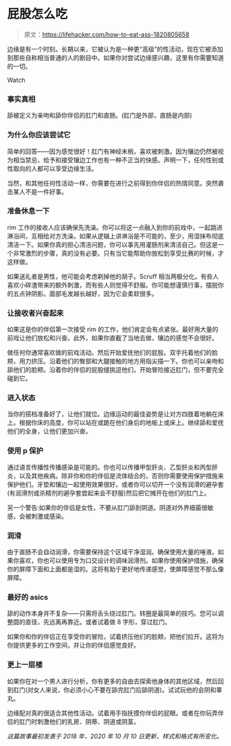 # 屁股怎么吃

> 原文：<https://lifehacker.com/how-to-eat-ass-1820805658>

边缘是有一个时刻。长期以来，它被认为是一种更“高级”的性活动，现在它被添加到那些自称相当普通的人的剧目中。如果你对尝试边缘感兴趣，这里有你需要知道的一切。

Watch

### 事实真相

舔被定义为亲吻和舔你伴侣的肛门和直肠。(肛门是外部，直肠是内部)

### 为什么你应该尝试它

简单的回答——因为感觉很好！肛门有神经末梢，喜欢被刺激。因为镶边仍然被视为相当禁忌，给予和接受镶边工作也有一种不正当的快感。声明一下，任何性别或性取向的人都可以享受边缘生活。

当然，和其他任何性活动一样，你需要在进行之前得到你伴侣的热情同意。突然袭击某人不是一件好事。

### 准备休息一下

rim 工作的接收人应该确保先洗澡。你可以将这一点融入到你的前戏中，一起跳进淋浴间，互相给对方洗澡。如果从逻辑上讲淋浴是不可能的，至少，用湿抹布彻底清洁一下。如果你真的担心清洁问题，你可以事先用灌肠剂来清洁自己。但这是一个非常激烈的步骤，真的没有必要。只有当它能帮助你放松到享受比赛的时候，才这样做。

如果送礼者是男性，他可能会考虑剃掉他的胡子。Scruff 相当两极分化。有些人喜欢小碎渣带来的额外刺激，而有些人则觉得不舒服。你可能想谨慎行事，摆脱你的五点钟阴影。面部毛发越长越好，因为它会柔软很多。

### 让接收者兴奋起来

如果这是你的伴侣第一次接受 rim 的工作，他们肯定会有点紧张。最好用大量的前戏让他们放松和兴奋。此外，如果你直截了当地去做，镶边的感觉不会很好。

做任何你通常喜欢做的前戏活动。然后开始爱抚他们的屁股。双手托着他们的脸颊，用力挤压。沿着他们的臀部和大腿接触的地方用指尖描一下。你也可以亲吻和舔他们的脸颊。沿着你的伴侣的屁股缝挑逗他们，开始冒险接近肛门，但不要完全碰到它。

### 进入状态

当你的搭档准备好了，让他们就位。边缘运动的最佳姿势是让对方四肢着地躺在床上。根据你床的高度，你可以站在或跪在他们身后的地板上或床上。继续舔和爱抚他们的全身，让他们更加兴奋。

### 使用 p 保护

通过语言传播性传播感染是可能的。你也可以传播甲型肝炎、乙型肝炎和丙型肝炎，以及其他疾病。除非你和你的伴侣是流体结合的，否则你需要使用保护措施来保护他们。牙垫和镶边一起使用效果很好。或者你可以切开一个没有润滑的避孕套(有润滑剂或杀精剂的避孕套尝起来会不舒服)然后把它摊开在他们的肛门上。

另一个警告:如果你的伴侣是女性，不要从肛门舔到阴道。阴道对外界细菌很敏感，会被刺激或感染。

### 润滑

由于直肠不会自动润滑，你需要保持这个区域干净湿润。确保使用大量的唾液。如果你喜欢，你也可以使用专为口交设计的调味润滑剂。如果你使用保护措施，确保你的屏障下面和上面都是湿的。这将有助于更好地传递感觉，使屏障感觉不那么像屏障。

### 最好的 asics

舔的动作本身并不复杂——只需将舌头绕过肛门。转圈是最简单的技巧。您可以调整圆的直径，先远离再靠近。或者试着做 8 字形，穿过肛门。

如果你和你的伴侣正在享受你的冒险，试着挤压他们的脸颊，把他们拉开。这将为你提供更多的工作空间，并让你的伴侣感觉良好。

### 更上一层楼

如果你在对一个男人进行分析，你有更多的自由去探索他身体的其他区域，然后回到肛门(对女人来说，你必须小心不要在舔完肛门后舔阴道)。试试玩他的会阴和睾丸。

边缘配对真的很适合其他性活动。试着用手指抚摸你伴侣的屁眼。或者在你玩弄伴侣的肛门时刺激他们的乳房、阴蒂、阴道或阴茎。

*这篇故事最初发表于 2018 年，2020 年 10 月 10 日更新，样式和格式有所变化。*